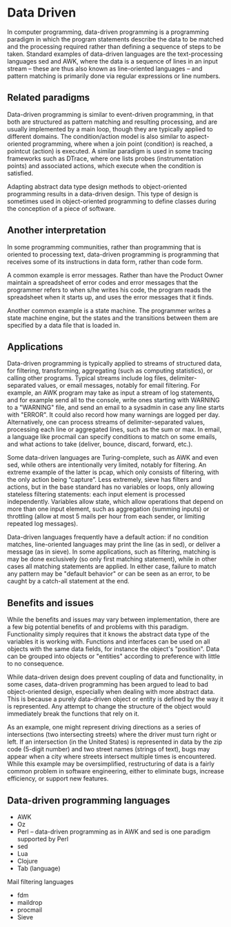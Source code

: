 Data Driven
============
In computer programming, data-driven programming is a programming paradigm in which the program statements describe the data to be matched and the processing required rather than defining a sequence of steps to be taken. Standard examples of data-driven languages are the text-processing languages sed and AWK, where the data is a sequence of lines in an input stream – these are thus also known as line-oriented languages – and pattern matching is primarily done via regular expressions or line numbers.

Related paradigms
-----
Data-driven programming is similar to event-driven programming, in that both are structured as pattern matching and resulting processing, and are usually implemented by a main loop, though they are typically applied to different domains. The condition/action model is also similar to aspect-oriented programming, where when a join point (condition) is reached, a pointcut (action) is executed. A similar paradigm is used in some tracing frameworks such as DTrace, where one lists probes (instrumentation points) and associated actions, which execute when the condition is satisfied.

Adapting abstract data type design methods to object-oriented programming results in a data-driven design. This type of design is sometimes used in object-oriented programming to define classes during the conception of a piece of software.

Another interpretation
-----
In some programming communities, rather than programming that is oriented to processing text, data-driven programming is programming that receives some of its instructions in data form, rather than code form.

A common example is error messages. Rather than have the Product Owner maintain a spreadsheet of error codes and error messages that the programmer refers to when s/he writes his code, the program reads the spreadsheet when it starts up, and uses the error messages that it finds.

Another common example is a state machine. The programmer writes a state machine engine, but the states and the transitions between them are specified by a data file that is loaded in.

Applications
-----
Data-driven programming is typically applied to streams of structured data, for filtering, transforming, aggregating (such as computing statistics), or calling other programs. Typical streams include log files, delimiter-separated values, or email messages, notably for email filtering. For example, an AWK program may take as input a stream of log statements, and for example send all to the console, write ones starting with WARNING to a "WARNING" file, and send an email to a sysadmin in case any line starts with "ERROR". It could also record how many warnings are logged per day. Alternatively, one can process streams of delimiter-separated values, processing each line or aggregated lines, such as the sum or max. In email, a language like procmail can specify conditions to match on some emails, and what actions to take (deliver, bounce, discard, forward, etc.).

Some data-driven languages are Turing-complete, such as AWK and even sed, while others are intentionally very limited, notably for filtering. An extreme example of the latter is pcap, which only consists of filtering, with the only action being “capture”. Less extremely, sieve has filters and actions, but in the base standard has no variables or loops, only allowing stateless filtering statements: each input element is processed independently. Variables allow state, which allow operations that depend on more than one input element, such as aggregation (summing inputs) or throttling (allow at most 5 mails per hour from each sender, or limiting repeated log messages).

Data-driven languages frequently have a default action: if no condition matches, line-oriented languages may print the line (as in sed), or deliver a message (as in sieve). In some applications, such as filtering, matching is may be done exclusively (so only first matching statement), while in other cases all matching statements are applied. In either case, failure to match any pattern may be "default behavior" or can be seen as an error, to be caught by a catch-all statement at the end.

Benefits and issues
-----
While the benefits and issues may vary between implementation, there are a few big potential benefits of and problems with this paradigm. Functionality simply requires that it knows the abstract data type of the variables it is working with. Functions and interfaces can be used on all objects with the same data fields, for instance the object's "position". Data can be grouped into objects or "entities" according to preference with little to no consequence.

While data-driven design does prevent coupling of data and functionality, in some cases, data-driven programming has been argued to lead to bad object-oriented design, especially when dealing with more abstract data. This is because a purely data-driven object or entity is defined by the way it is represented. Any attempt to change the structure of the object would immediately break the functions that rely on it.

As an example, one might represent driving directions as a series of intersections (two intersecting streets) where the driver must turn right or left. If an intersection (in the United States) is represented in data by the zip code (5-digit number) and two street names (strings of text), bugs may appear when a city where streets intersect multiple times is encountered. While this example may be oversimplified, restructuring of data is a fairly common problem in software engineering, either to eliminate bugs, increase efficiency, or support new features.

Data-driven programming languages
-----
- AWK
- Oz
- Perl – data-driven programming as in AWK and sed is one paradigm supported by Perl
- sed
- Lua
- Clojure
- Tab (language)

Mail filtering languages
- fdm
- maildrop
- procmail
- Sieve
